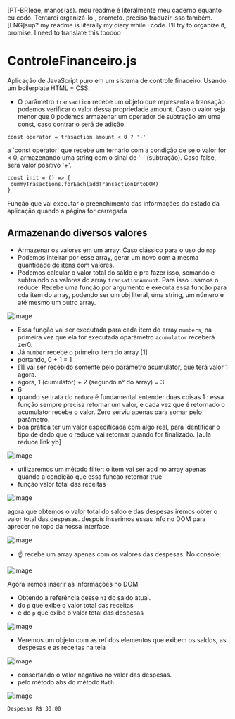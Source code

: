 [PT-BR]eae, manos(as). meu readme é literalmente meu caderno equanto eu codo. Tentarei organizá-lo , prometo. preciso traduzir isso também. <br>
[ENG]sup? my readme is literally my diary while i code. I'll try to organize it, promise. I need to translate this tooooo


# ControleFinanceiro.js
 Aplicação de JavaScript puro em um sistema de controle finaceiro. Usando um boilerplate HTML + CSS. 


- O parâmetro `transaction` recebe um objeto que representa a transação podemos verificar o valor dessa propriedade amount. Caso o valor seja menor que 0 podemos armazenar um operador de subtração em uma const, caso contrario será de adição. 

```
const operator = trasaction.amount < 0 ? '-'
```
<p>
a `const operator` que recebe um ternário com a condição de se o valor for < 0, armazenando uma string com o sinal de '-' (subtração). Caso false, será valor positivo '+'.
</p>
 
 ```
 const init = () => {
  dummyTrasactions.forEach(addTransactionIntoDOM)
 }
 ```
<p>
Função que vai executar o preenchimento das informações do estado da aplicação quando a página for carregada
</p>

## Armazenando diversos valores 

-  Armazenar os valores em um array. Caso clássico para o uso do `map`
-  Podemos inteirar por esse array, gerar um novo com a mesma quantidade de itens com valores.
- Podemos calcular o valor total do saldo e pra fazer isso, somando e subtraindo os valores do array `transationAmount`. Para isso usamos o reduce. Recebe uma função por argumento e executa essa função para cda item do array, podendo ser um obj literal, uma string, um número e até mesmo um outro array. 
 
![image](https://user-images.githubusercontent.com/101754313/215913155-5beae0d6-df8e-4d1a-b24c-ab4a859e9915.png)

- Essa função vai ser executada para cada item do array `numbers`, na primeira vez que ela for executada oparâmetro `acumulator` receberá zer0. 
- Já `number` recebe o primeiro item do array [1]
- portando, 0 + 1 = 1
- [1] vai ser recebido somente pelo parâmetro acumulator, que terá valor 1 agora.
- agora, 1 (cumulator) + 2 (segundo n° do array) = 3
- 6
- quando se trata do `reduce` é fundamental entender duas coisas
1 : essa função sempre precisa retornar um valor, e cada vez que é retornado o acumulator recebe o valor. Zero serviu apenas para somar pelo parâmetro.
- boa prática ter um valor específicada com algo real, para identificar o tipo de dado que o reduce vai retornar quando for finalizado.
[aula reduce link yb]

![image](https://user-images.githubusercontent.com/101754313/215914980-8da5ccf6-be4d-4538-b025-243a760b2712.png)

-  utilizaremos um método filter: o item vai ser add no array apenas quando a condição que essa funcao retornar true
- função valor total das receitas

![image](https://user-images.githubusercontent.com/101754313/215917104-4403717b-ea2e-4ccc-9da5-6e02e37cdfb9.png)

<p>
agora que obtemos o valor total do saldo e das despesas iremos obter o valor total das despesas. despois inserimos essas info no DOM para aprecer no topo da nossa interface. 
</p>

![image](https://user-images.githubusercontent.com/101754313/216111017-970ac75e-c910-4e0a-ab87-d96e54e83a63.png)

- ☝️ recebe um array apenas com os valores das despesas. No console:

![image](https://user-images.githubusercontent.com/101754313/216111498-cd8af332-f577-48ae-95bb-57adab6aa31f.png)
<br>

Agora iremos inserir as informações no DOM. 

- Obtendo a referência desse `h1` do saldo atual.
- do `p` que exibe o valor total das receitas 
- e do `p` que exibe o valor total das despesas 
 
![image](https://user-images.githubusercontent.com/101754313/216114059-808c6911-4e16-4cb7-9457-c37c8111bed6.png)

- Veremos um objeto com as ref dos elementos que exibem os saldos, as despesas e as receitas na tela

![image](https://user-images.githubusercontent.com/101754313/216116826-a9c3ebd2-10c3-46c0-b877-befcd43690eb.png)

- consertando o valor negativo no valor das despesas. 
- pelo método abs do método `Math`

![image](https://user-images.githubusercontent.com/101754313/216117322-75357e14-bed3-4dbd-82dc-595db3f3e50c.png)

```
Despesas R$ 30.00
```



